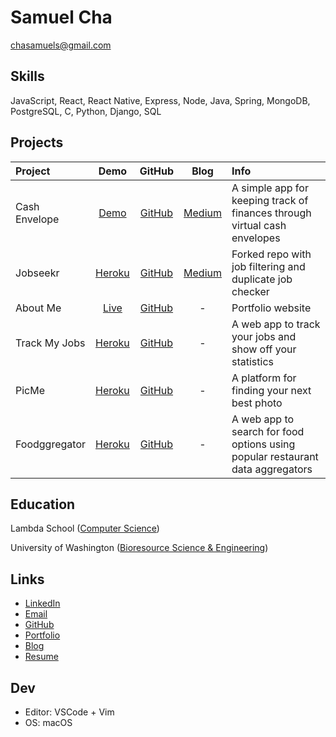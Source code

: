 # Samuel Cha

chasamuels@gmail.com

## Skills

JavaScript, React, React Native, Express, Node, Java, Spring, MongoDB, PostgreSQL, C, Python, Django, SQL

## Projects

| Project       |                         Demo                          |                         GitHub                         |                                                                    Blog                                                                     | Info                                                                           |
| :------------ | :---------------------------------------------------: | :----------------------------------------------------: | :-----------------------------------------------------------------------------------------------------------------------------------------: | :----------------------------------------------------------------------------- |
| Cash Envelope | [Demo](https://expo.io/@samscha/cash-envelope-native) |   [GitHub](https://github.com/samscha/cash-envelope)   | [Medium](https://medium.com/@samscha/creating-a-postgres-java-spring-react-native-virtual-cash-envelope-app-in-depth-tutorial-9dc62af8fd3f) | A simple app for keeping track of finances through virtual cash envelopes      |
| Jobseekr      |    [Heroku](https://jobseekr-forked.herokuapp.com)    |     [GitHub](https://github.com/samscha/jobseekr)      |        [Medium](https://medium.com/@samscha/adding-search-and-duplicate-checker-to-an-existing-job-seeker-app-detailed-8577a0339429)        | Forked repo with job filtering and duplicate job checker                       |
| About Me      |            [Live](https://www.samscha.com)            |      [GitHub](https://github.com/samscha/aboutme)      |                                                                      -                                                                      | Portfolio website                                                              |
| Track My Jobs |     [Heroku](https://track-my-jobs.herokuapp.com)     |   [GitHub](https://github.com/samscha/cash-envelope)   |                                                                      -                                                                      | A web app to track your jobs and show off your statistics                      |
| PicMe         |       [Heroku](https://labpicme.herokuapp.com)        | [GitHub](https://github.com/Lambda-School-Labs/pic_me) |                                                                      -                                                                      | A platform for finding your next best photo                                    |
| Foodggregator |     [Heroku](https://foodggregator.herokuapp.com)     |   [GitHub](https://github.com/samscha/Foodggregator)   |                                                                      -                                                                      | A web app to search for food options using popular restaurant data aggregators |

## Education

Lambda School ([Computer Science](https://lambdaschool.com/courses/cs/web/))

University of Washington ([Bioresource Science & Engineering](https://www.washington.edu/students/crscat/bse.html))

## Links

- [LinkedIn](https://www.linkedin.com/in/chasoonjin)
- [Email](mailto:chasamuels@gmail.com)
- [GitHub](https://github.com/samscha)
- [Portfolio](https://samscha.com)
- [Blog](https://medium.com/@samscha)
- [Resume](https://www.dropbox.com/sh/yt9ranplcay5fzv/AACaaiWtaVz8m_w06Zg1Jzl2a?dl=0)

## Dev

- Editor: VSCode + Vim
- OS: macOS
